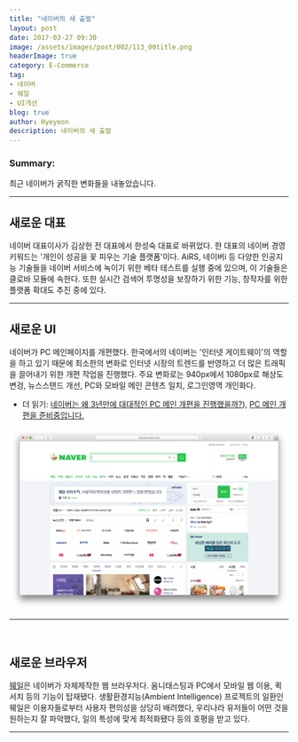 ```yaml
---
title: "네이버의 새 출발"
layout: post
date: 2017-03-27 09:30
image: /assets/images/post/002/113_00title.png
headerImage: true
category: E-Commerce
tag:
- 네이버
- 웨일
- UI개선
blog: true
author: Hyeyeon
description: 네이버의 새 출발
---
```


### Summary:

최근 네이버가 굵직한 변화들을 내놓았습니다.

---

## 새로운 대표

네이버 대표이사가 김상헌 전 대표에서 한성숙 대표로 바뀌었다. 한 대표의 네이버 경영 키워드는 '개인이 성공을 꽃 피우는 기술 플랫폼'이다. AiRS, 네이버i 등 다양한 인공지능 기술들을 네이버 서비스에 녹이기 위한 베타 테스트를 실행 중에 있으며, 이 기술들은 클로바 모듈에 속한다. 또한 실시간 검색어 투명성을 보장하기 위한 기능, 창작자를 위한 플랫폼 확대도 추진 중에 있다.

---

## 새로운 UI

네이버가 PC 메인페이지를 개편했다. 한국에서의 네이버는 '인터넷 게이트웨이'의 역할을 하고 있기 때문에 최소한의 변화로 인터넷 시장의 트렌드를 반영하고 더 많은 트래픽을 끌어내기 위한 개편 작업을 진행했다. 주요 변화로는 940px에서 1080px로 해상도 변겅, 뉴스스탠드 개선, PC와 모바일 메인 콘텐츠 일치, 로그인영역 개인화다.

* 더 읽기: [네이버는 왜 3년만에 대대적인 PC 메인 개편을 진행했을까?](http://insidestory.kr/7966)), [PC 메인 개편을 준비중입니다.](http://blog.naver.com/nvr_design/220932258360)

![pic1](/assets/images/post/002/114_01.png)

---

<br>

## 새로운 브라우저

[웨일](http://whale.naver.com/)은 네이버가 자체제작한 웹 브라우저다. 옴니태스팅과 PC에서 모바일 웹 이용, 퀵서치 등의 기능이 탑재됐다. 생활환경지능(Ambient Intelligence) 프로젝트의 일환인 웨일은 이용자들로부터 사용자 편의성을 상당히 배려했다, 우리나라 유저들이 어떤 것을 원하는지 잘 파악했다, 일의 특성에 맞게 최적화됐다 등의 호평을 받고 있다.

---
